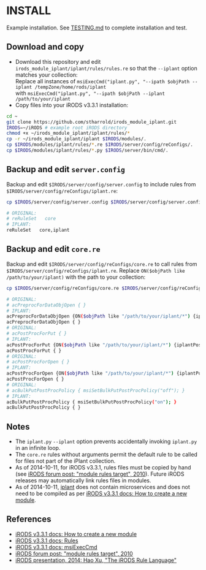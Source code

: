 # INSTALL

Example installation. See [TESTING.md](TESTING.md) to complete installation and test.

## Download and copy

- Download this repository and edit `irods_module_iplant/iplant/rules/rules.re` so that the `--iplant` option matches your collection:  
Replace all instances of `msiExecCmd("iplant.py", "--ipath $objPath --iplant /tempZone/home/rods/iplant`  
with `msiExecCmd("iplant.py", "--ipath $objPath --iplant /path/to/your/iplant`  
- Copy files into your iRODS v3.3.1 installation:  
```bash
cd ~
git clone https://github.com/stharrold/irods_module_iplant.git
IRODS=~/iRODS # example root iRODS directory
chmod +x ~/irods_module_iplant/iplant/rules/*
cp -r ~/irods_module_iplant/iplant $IRODS/modules/.
cp $IRODS/modules/iplant/rules/*.re $IRODS/server/config/reConfigs/.
cp $IRODS/modules/iplant/rules/*.py $IRODS/server/bin/cmd/.
```

## Backup and edit `server.config`

Backup and edit `$IRODS/server/config/server.config` to include rules from `$IRODS/server/config/reConfigs/iplant.re`:  
```bash
cp $IRODS/server/config/server.config $IRODS/server/config/server.config_BACKUP_YYYYMMDDTHHMMSS
```
```bash
# ORIGINAL:
# reRuleSet   core
# IPLANT:
reRuleSet   core,iplant
```

## Backup and edit `core.re`

Backup and edit `$IRODS/server/config/reConfigs/core.re` to call rules from `$IRODS/server/config/reConfigs/iplant.re`. Replace `ON($objPath like /path/to/your/iplant)` with the path to your collection:  
```bash
cp $IRODS/server/config/reConfigs/core.re $IRODS/server/config/reConfigs/core.re_BACKUP_YYYYMMDDTHHMMSS
```
```bash
# ORIGINAL:
# acPreprocForDataObjOpen { }
# IPLANT:
acPreprocForDataObjOpen {ON($objPath like "/path/to/your/iplant/*") {iplantPreprocForDataObjOpen;}}
acPreprocForDataObjOpen { }
# ORIGINAL:
# acPostProcForPut { }
# IPLANT:
acPostProcForPut {ON($objPath like "/path/to/your/iplant/*") {iplantPostProcForPut;}}
acPostProcForPut { }
# ORIGINAL:
# acPostProcForOpen { }
# IPLANT:
acPostProcForOpen {ON($objPath like "/path/to/your/iplant/*") {iplantPostProcForOpen;}}
acPostProcForOpen { }
# ORIGINAL:
# acBulkPutPostProcPolicy { msiSetBulkPutPostProcPolicy("off"); }
# IPLANT:
acBulkPutPostProcPolicy { msiSetBulkPutPostProcPolicy("on"); }
acBulkPutPostProcPolicy { }
```

## Notes

- The `iplant.py` `--iplant` option prevents accidentally invoking `iplant.py` in an infinite loop.
- The `core.re` rules without arguments permit the default rule to be called for files not part of the iPlant collection.
- As of 2014-10-11, for iRODS v3.3.1, rules files must be copied by hand (see [iRODS forum post: "module rules target", 2010](https://groups.google.com/forum/#!searchin/irod-chat/module$20rules/irod-chat/gaBSUd0QyiQ/ECKUNLPF5ooJ)). Future iRODS releases may automatically link rules files in modules.
- As of 2014-10-11, [iplant](iplant) does not contain microservices and does not need to be compiled as per [iRODS v3.3.1 docs: How to create a new module](https://wiki.irods.org/index.php/How_to_create_a_new_module).

## References

- [iRODS v3.3.1 docs: How to create a new module](https://wiki.irods.org/index.php/How_to_create_a_new_module)
- [iRODS v3.3.1 docs: Rules](https://wiki.irods.org/index.php/Rules)
- [iRODS v3.3.1 docs: msiExecCmd](https://wiki.irods.org/doxygen/re_data_obj_opr_8c_a5e67b5b442a039b4ce7a81cfc708b1e3.html)
- [iRODS forum post: "module rules target", 2010](https://groups.google.com/forum/#!searchin/irod-chat/module$20rules/irod-chat/gaBSUd0QyiQ/ECKUNLPF5ooJ)
- [iRODS presentation, 2014: Hao Xu, "The iRODS Rule Language"](http://irods.org/wp-content/uploads/2014/06/presentation_rule_engine_irods_user_meeting_2014.pdf)
